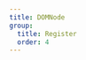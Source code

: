 ```yaml
---
title: DOMNode
group:
  title: Register
  order: 4
---
```


<code src="../../../examples/register/dom-node" compact background="#f6f7f9" />
